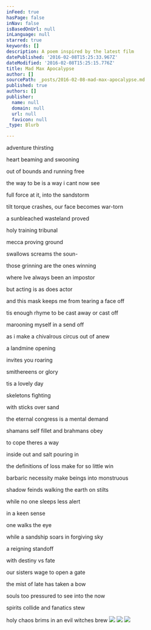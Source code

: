 ```yaml
---
inFeed: true
hasPage: false
inNav: false
isBasedOnUrl: null
inLanguage: null
starred: true
keywords: []
description: A poem inspired by the latest film
datePublished: '2016-02-08T15:25:33.967Z'
dateModified: '2016-02-08T15:25:15.776Z'
title: Mad Max Apocalypse
author: []
sourcePath: _posts/2016-02-08-mad-max-apocalypse.md
published: true
authors: []
publisher:
  name: null
  domain: null
  url: null
  favicon: null
_type: Blurb

---
```

adventure thirsting

heart beaming and swooning

out of bounds and running free

the way to be is a way i cant now see

full force at it, into the sandstorm

tilt torque crashes, our face becomes war-torn

a sunbleached wasteland proved

holy training tribunal

mecca proving ground

swallows screams the soun-

those grinning are the ones winning

where Ive always been an impostor

but acting is as does actor

and this mask keeps me from tearing a face off

tis enough rhyme to be cast away or cast off

marooning myself in a send off

as i make a chivalrous circus out of anew

a landmine opening

invites you roaring

smithereens or glory

tis a lovely day

skeletons fighting 

with sticks over sand

the eternal congress is a mental demand

shamans self fillet and brahmans obey

to cope theres a way

inside out and salt pouring in

the definitions of loss make for so little win

barbaric necessity make beings into monstruous

shadow feinds walking the earth on stilts

while no one sleeps less alert

in a keen sense

one walks the eye

while a sandship soars in forgiving sky

a reigning standoff

with destiny vs fate

our sisters wage to open a gate

the mist of late has taken a bow

souls too pressured to see into the now

spirits collide and fanatics stew

holy chaos brims in an evil witches brew
![](https://the-grid-user-content.s3-us-west-2.amazonaws.com/91676a74-1c84-4b71-bc64-fd177457e9cf.jpg)
![](https://the-grid-user-content.s3-us-west-2.amazonaws.com/b89560f2-1988-4ee1-bf92-f0f32819518b.jpg)
![](https://the-grid-user-content.s3-us-west-2.amazonaws.com/ca806bc3-729a-4c21-bcb9-a51924a31a58.jpg)